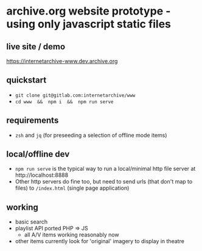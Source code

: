 # archive.org website prototype - using only javascript static files

## live site / demo
https://internetarchive-www.dev.archive.org


## quickstart
- `git clone git@gitlab.com:internetarchive/www`
- `cd www  &&  npm i  &&  npm run serve`


## requirements
- `zsh` and `jq` (for preseeding a selection of offline mode items)


## local/offline dev
- `npm run serve` is the typical way to run a local/minimal http file server at http://localhost:8888
- Other http servers do fine too, but need to send urls (that don't map to files) to `/index.html` (single page application)


## working
- basic search
- playlist API ported PHP => JS
  - all A/V items working reasonably now
- other items currently look for 'original' imagery to display in theatre
